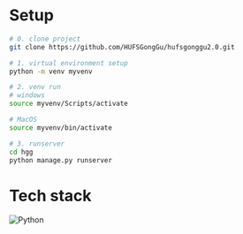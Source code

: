 # Setup

```sh
# 0. clone project
git clone https://github.com/HUFSGongGu/hufsgonggu2.0.git

# 1. virtual environment setup
python -m venv myvenv

# 2. venv run
# windows
source myvenv/Scripts/activate

# MacOS
source myvenv/bin/activate

# 3. runserver
cd hgg
python manage.py runserver
```

# Tech stack

<img alt="Python" src ="https://img.shields.io/badge/django-092E20.svg?&style=for-the-badge&logo=django&logoColor=092E20"/>
